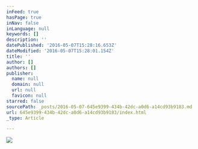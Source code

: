 ```yaml
---
inFeed: true
hasPage: true
inNav: false
inLanguage: null
keywords: []
description: ''
datePublished: '2016-05-07T15:28:16.653Z'
dateModified: '2016-05-07T15:28:01.154Z'
title: ''
author: []
authors: []
publisher:
  name: null
  domain: null
  url: null
  favicon: null
starred: false
sourcePath: _posts/2016-05-07-645e9399-434b-42dc-a0d6-a14cd93b9183.md
url: 645e9399-434b-42dc-a0d6-a14cd93b9183/index.html
_type: Article

---
```

![](https://the-grid-user-content.s3-us-west-2.amazonaws.com/0ee7673b-43bf-423a-99b1-be9718d88bf4.jpg)
